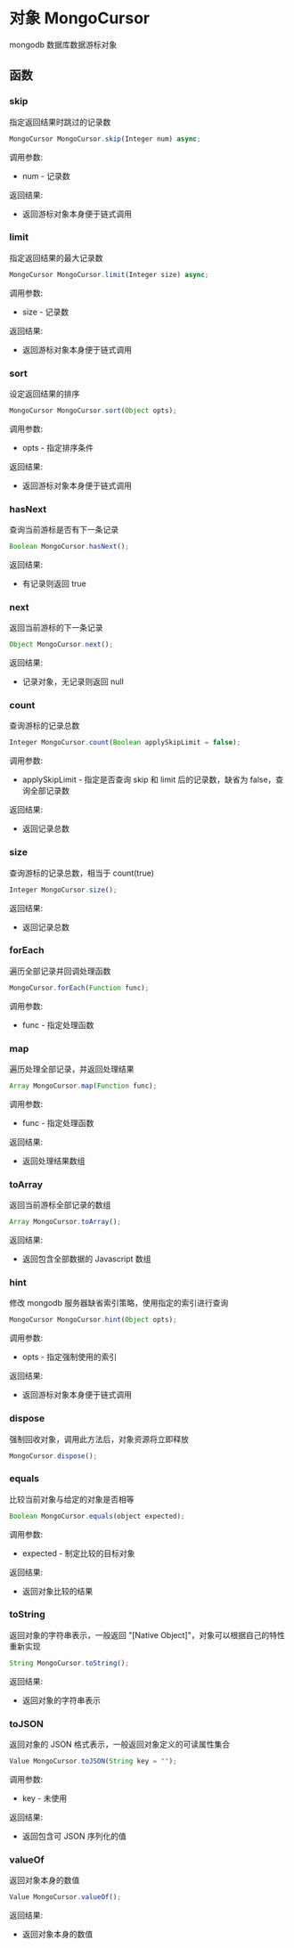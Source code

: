 # 对象 MongoCursor
mongodb 数据库数据游标对象

## 函数
        
### skip
指定返回结果时跳过的记录数
```JavaScript
MongoCursor MongoCursor.skip(Integer num) async;
```

调用参数:
* num - 记录数

返回结果:
* 返回游标对象本身便于链式调用

### limit
指定返回结果的最大记录数
```JavaScript
MongoCursor MongoCursor.limit(Integer size) async;
```

调用参数:
* size - 记录数

返回结果:
* 返回游标对象本身便于链式调用

### sort
设定返回结果的排序
```JavaScript
MongoCursor MongoCursor.sort(Object opts);
```

调用参数:
* opts - 指定排序条件

返回结果:
* 返回游标对象本身便于链式调用

### hasNext
查询当前游标是否有下一条记录
```JavaScript
Boolean MongoCursor.hasNext();
```

返回结果:
* 有记录则返回 true

### next
返回当前游标的下一条记录
```JavaScript
Object MongoCursor.next();
```

返回结果:
* 记录对象，无记录则返回 null

### count
查询游标的记录总数
```JavaScript
Integer MongoCursor.count(Boolean applySkipLimit = false);
```

调用参数:
* applySkipLimit - 指定是否查询 skip 和 limit 后的记录数，缺省为 false，查询全部记录数

返回结果:
* 返回记录总数

### size
查询游标的记录总数，相当于 count(true)
```JavaScript
Integer MongoCursor.size();
```

返回结果:
* 返回记录总数

### forEach
遍历全部记录并回调处理函数
```JavaScript
MongoCursor.forEach(Function func);
```

调用参数:
* func - 指定处理函数

### map
遍历处理全部记录，并返回处理结果
```JavaScript
Array MongoCursor.map(Function func);
```

调用参数:
* func - 指定处理函数

返回结果:
* 返回处理结果数组

### toArray
返回当前游标全部记录的数组
```JavaScript
Array MongoCursor.toArray();
```

返回结果:
* 返回包含全部数据的 Javascript 数组

### hint
修改 mongodb 服务器缺省索引策略，使用指定的索引进行查询
```JavaScript
MongoCursor MongoCursor.hint(Object opts);
```

调用参数:
* opts - 指定强制使用的索引

返回结果:
* 返回游标对象本身便于链式调用

### dispose
强制回收对象，调用此方法后，对象资源将立即释放
```JavaScript
MongoCursor.dispose();
```

### equals
比较当前对象与给定的对象是否相等
```JavaScript
Boolean MongoCursor.equals(object expected);
```

调用参数:
* expected - 制定比较的目标对象

返回结果:
* 返回对象比较的结果

### toString
返回对象的字符串表示，一般返回 "[Native Object]"，对象可以根据自己的特性重新实现
```JavaScript
String MongoCursor.toString();
```

返回结果:
* 返回对象的字符串表示

### toJSON
返回对象的 JSON 格式表示，一般返回对象定义的可读属性集合
```JavaScript
Value MongoCursor.toJSON(String key = "");
```

调用参数:
* key - 未使用

返回结果:
* 返回包含可 JSON 序列化的值

### valueOf
返回对象本身的数值
```JavaScript
Value MongoCursor.valueOf();
```

返回结果:
* 返回对象本身的数值

